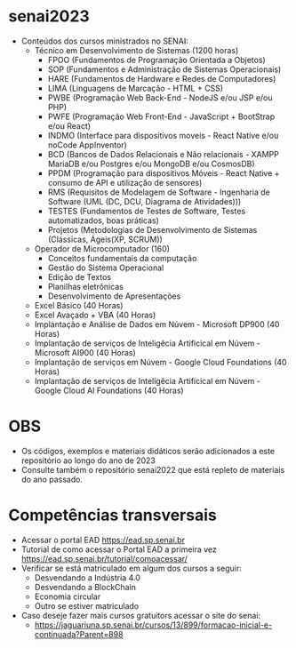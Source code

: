 # senai2023
- Conteúdos dos cursos ministrados no SENAI:
	- Técnico em Desenvolvimento de Sistemas (1200 horas)
		- FPOO (Fundamentos de Programação Orientada a Objetos)
		- SOP (Fundamentos e Administração de Sistemas Operacionais)
		- HARE (Fundamentos de Hardware e Redes de Computadores)
		- LIMA (Linguagens de Marcação - HTML + CSS)
		- PWBE (Programação Web Back-End - NodeJS e/ou JSP e/ou PHP)
		- PWFE (Programação Web Front-End - JavaScript + BootStrap e/ou React)
		- INDMO (Interface para dispositivos moveis - React Native e/ou noCode AppInventor)
		- BCD (Bancos de Dados Relacionais e Não relacionais - XAMPP MariaDB e/ou Postgres e/ou MongoDB e/ou CosmosDB)
		- PPDM (Programação para dispositivos Móveis - React Native + consumo de API e utilização de sensores)
		- RMS (Requisitos de Modelagem de Software - Ingenharia de Software (UML (DC, DCU, Diagrama de Atividades)))
		- TESTES (Fundamentos de Testes de Software, Testes automatizados, boas práticas)
		- Projetos (Metodologias de Desenvolvimento de Sistemas (Clássicas, Ágeis(XP, SCRUM))
	- Operador de Microcomputador (160)
		- Conceitos fundamentais da computação
		- Gestão do Sistema Operacional
		- Edição de Textos
		- Planilhas eletrônicas
		- Desenvolvimento de Apresentações
	- Excel Básico (40 Horas)
	- Excel Avaçado + VBA (40 Horas)
	- Implantação e Análise de Dados em Núvem - Microsoft DP900 (40 Horas)
	- Implantação de serviços de Inteligêcia Artificical em Núvem - Microsoft AI900 (40 Horas)
	- Implantação de serviços em Núvem - Google Cloud Foundations (40 Horas)
	- Implantação de serviços de Inteligêcia Artificical em Núvem - Google Cloud AI Foundations (40 Horas)
# OBS
- Os códigos, exemplos e materiais didáticos serão adicionados a este repositório ao longo do ano de 2023
- Consulte também o repositório senai2022 que está repleto de materiais do ano passado.

# Competências transversais
- Acessar o portal EAD https://ead.sp.senai.br
- Tutorial de como acessar o Portal EAD a primeira vez https://ead.sp.senai.br/tutorial/comoacessar/
- Verificar se está matriculado em algum dos cursos a seguir:
	- Desvendando a Indústria 4.0
	- Desvendando a BlockChain
	- Economia circular
	- Outro se estiver matriculado
- Caso deseje fazer mais cursos gratuitors acessar o site do senai:
	- https://jaguariuna.sp.senai.br/cursos/13/899/formacao-inicial-e-continuada?Parent=898
	
